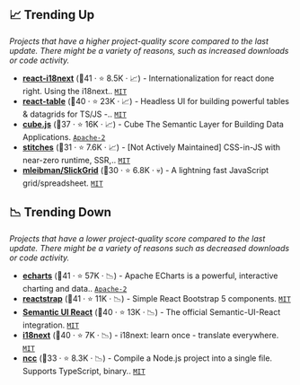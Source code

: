 ## 📈 Trending Up

_Projects that have a higher project-quality score compared to the last update. There might be a variety of reasons, such as increased downloads or code activity._

- <b><a href="https://github.com/i18next/react-i18next">react-i18next</a></b> (🥈41 ·  ⭐ 8.5K · 📈) - Internationalization for react done right. Using the i18next.. <code><a href="http://bit.ly/34MBwT8">MIT</a></code>
- <b><a href="https://github.com/TanStack/table">react-table</a></b> (🥇40 ·  ⭐ 23K · 📈) - Headless UI for building powerful tables & datagrids for TS/JS -.. <code><a href="http://bit.ly/34MBwT8">MIT</a></code>
- <b><a href="https://github.com/cube-js/cube">cube.js</a></b> (🥉37 ·  ⭐ 16K · 📈) - Cube The Semantic Layer for Building Data Applications. <code><a href="http://bit.ly/3nYMfla">Apache-2</a></code>
- <b><a href="https://github.com/stitchesjs/stitches">stitches</a></b> (🥉31 ·  ⭐ 7.6K · 📈) - [Not Actively Maintained] CSS-in-JS with near-zero runtime, SSR,.. <code><a href="http://bit.ly/34MBwT8">MIT</a></code>
- <b><a href="https://github.com/mleibman/SlickGrid">mleibman/SlickGrid</a></b> (🥉30 ·  ⭐ 6.8K · 💀) - A lightning fast JavaScript grid/spreadsheet. <code><a href="http://bit.ly/34MBwT8">MIT</a></code>

## 📉 Trending Down

_Projects that have a lower project-quality score compared to the last update. There might be a variety of reasons such as decreased downloads or code activity._

- <b><a href="https://github.com/apache/echarts">echarts</a></b> (🥈41 ·  ⭐ 57K · 📉) - Apache ECharts is a powerful, interactive charting and data.. <code><a href="http://bit.ly/3nYMfla">Apache-2</a></code>
- <b><a href="https://github.com/reactstrap/reactstrap">reactstrap</a></b> (🥈41 ·  ⭐ 11K · 📉) - Simple React Bootstrap 5 components. <code><a href="http://bit.ly/34MBwT8">MIT</a></code>
- <b><a href="https://github.com/Semantic-Org/Semantic-UI-React">Semantic UI React</a></b> (🥈40 ·  ⭐ 13K · 📉) - The official Semantic-UI-React integration. <code><a href="http://bit.ly/34MBwT8">MIT</a></code>
- <b><a href="https://github.com/i18next/i18next">i18next</a></b> (🥉40 ·  ⭐ 7K · 📉) - i18next: learn once - translate everywhere. <code><a href="http://bit.ly/34MBwT8">MIT</a></code>
- <b><a href="https://github.com/vercel/ncc">ncc</a></b> (🥉33 ·  ⭐ 8.3K · 📉) - Compile a Node.js project into a single file. Supports TypeScript, binary.. <code><a href="http://bit.ly/34MBwT8">MIT</a></code>

